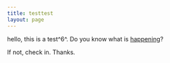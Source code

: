 ```yaml
---
title: testtest
layout: page
---
```


hello, this is a test^6^. Do you know what is [happening](/#ebook)?

If not, check in. Thanks.


